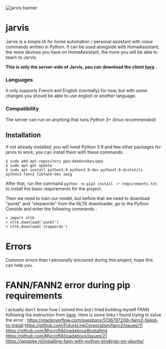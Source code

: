 <img src="https://i.imgur.com/uuWWP39.png" alt="jarvis banner" />

# jarvis

Jarvis is a simple IA for home automation / personal assistant with voice commands written in Python. It can be used
alongside with HomeAssistant, the more devices you have on HomeAssistant, the more you will be able to teach to Jarvis.

**This is only the server-side of Jarvis, you can download the client [here](https://github.com/M4TH1EU/jarvis-client)
.**

### Languages

It only supports French and English (normally) for now, but with some changes you should be able to use english or
another language.

### Compatibility

The server can run on anything that runs Python 3+ *(linux recommended)*

## Installation

If not already installed, you will need Python 3.9 and few other packages for jarvis to work, you can install them with
these commands.

```shell
$ sudo add-apt-repository ppa:deadsnakes/ppa
$ sudo apt-get update
$ sudo apt install python3.9 python3.9-dev python3.9-distutils python3-fann2 libfann-dev swig
```

After that, run the command `python -m pip3 install -r requirements.txt` to install the basic requirements for the
project.

Then we need to train our model, but before that we need to download "punkt" and "stopwords" from the NLTK downloader,
go to the Python Console and enter the following commands :

```shell
> import nltk
> nltk.download('punkt')
> nltk.download('stopwords')
```


# Errors
Common errors than I personally encoured during this project, hope this can help you.
# FANN/FANN2 error during pip requirements
I actually don't know how I solved this but I tried building myself FANN following the instruction from [here](https://github.com/libfann/fann#from-source).
Here is some links I found trying to solve the error :
https://stackoverflow.com/questions/51367972/lib-fann2-failed-to-install
https://github.com/FutureLinkCorporation/fann2/issues/11
https://github.com/MycroftAI/padatious#installing
https://github.com/MycroftAI/padatious/issues/21
https://jansipke.nl/installing-fann-with-python-bindings-on-ubuntu/
